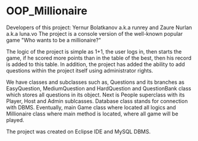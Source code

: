 # OOP_Millionaire
Developers of this project: Yernur Bolatkanov a.k.a runrey and Zaure Nurlan a.k.a luna.vo
The project is a console version of the well-known popular game "Who wants to be a millionaire?"

The logic of the project is simple as 1+1, the user logs in, then starts the game, if he scored more points than in the table of the best, then his record is added to this table. In addition, the project has added the ability to add questions within the project itself using administrator rights.

We have classes and subclasses such as, Questions and its branches as EasyQuestion, MediumQuestion and HardQuestion and QuestionBank class which stores all questions in its object. Next is People superclass with its Player, Host and Admin sublcasses. Database class stands for connection with DBMS. Eventually, main Game class where located all logics and Millionaire class where main method is located, where all game will be played.

The project was created on Eclipse IDE and MySQL DBMS.

